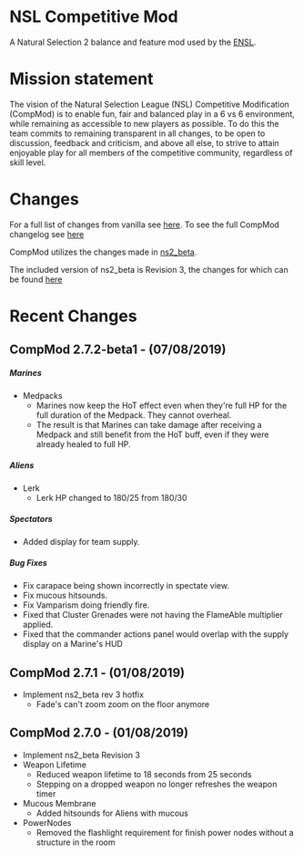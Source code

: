 # NSL Competitive Mod
A Natural Selection 2 balance and feature mod used by the [ENSL](https://www.ensl.org).

# Mission statement
The vision of the Natural Selection League (NSL) Competitive Modification (CompMod) is to enable fun, fair and balanced play in a 6 vs 6 environment, while remaining as accessible to new players as possible.
To do this the team commits to remaining transparent in all changes, to be open to discussion, feedback and criticism, and above all else, to strive to attain enjoyable play for all members of the competitive community, regardless of skill level. 

# Changes
For a full list of changes from vanilla see [here](changes "CompMod ChangeLog").
To see the full CompMod changelog see [here](full_changelog "CompMod Full Changelog")

CompMod utilizes the changes made in [ns2_beta](https://github.com/taekwonjoe01/ns2_beta "NS2 Beta Github Repository"). 

The included version of ns2_beta is Revision 3, the changes for which can be found [here](ns2_beta_rev3 "NS2 Beta Revision 2 Changes")

# Recent Changes
## CompMod 2.7.2-beta1 - (07/08/2019)
##### Marines
* Medpacks
    * Marines now keep the HoT effect even when they're full HP for the full duration of the Medpack. They cannot overheal.
    * The result is that Marines can take damage after receiving a Medpack and still benefit from the HoT buff, even if they were already healed to full HP. 

##### Aliens
* Lerk
    * Lerk HP changed to 180/25 from 180/30
   
##### Spectators
* Added display for team supply.

##### Bug Fixes
* Fix carapace being shown incorrectly in spectate view.
* Fix mucous hitsounds.
* Fix Vamparism doing friendly fire.
* Fixed that Cluster Grenades were not having the FlameAble multiplier applied.
* Fixed that the commander actions panel would overlap with the supply display on a Marine's HUD

## CompMod 2.7.1 - (01/08/2019)
* Implement ns2_beta rev 3 hotfix
    * Fade's can't zoom zoom on the floor anymore

## CompMod 2.7.0 - (01/08/2019)
* Implement ns2_beta Revision 3
* Weapon Lifetime
    * Reduced weapon lifetime to 18 seconds from 25 seconds
    * Stepping on a dropped weapon no longer refreshes the weapon timer
* Mucous Membrane
    * Added hitsounds for Aliens with mucous
* PowerNodes
    * Removed the flashlight requirement for finish power nodes without a structure in the room
